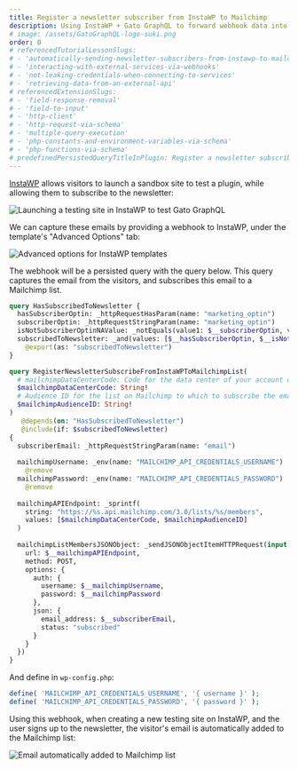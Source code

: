 ```yaml
---
title: Register a newsletter subscriber from InstaWP to Mailchimp
description: Using InstaWP + Gato GraphQL to forward webhook data into an API
# image: /assets/GatoGraphQL-logo-suki.png
order: 0
# referencedTutorialLessonSlugs:
# - 'automatically-sending-newsletter-subscribers-from-instawp-to-mailchimp'
# - 'interacting-with-external-services-via-webhooks'
# - 'not-leaking-credentials-when-connecting-to-services'
# - 'retrieving-data-from-an-external-api'
# referencedExtensionSlugs:
# - 'field-response-removal'
# - 'field-to-input'
# - 'http-client'
# - 'http-request-via-schema'
# - 'multiple-query-execution'
# - 'php-constants-and-environment-variables-via-schema'
# - 'php-functions-via-schema'
# predefinedPersistedQueryTitleInPlugin: Register a newsletter subscriber from InstaWP to Mailchimp
---
```


[InstaWP](https://instawp.com) allows visitors to launch a sandbox site to test a plugin, while allowing them to subscribe to the newsletter:

<div class="img-width-610" markdown=1>

![Launching a testing site in InstaWP to test Gato GraphQL](/images/instawp-test-drive-gatographql.png "Launching a testing site in InstaWP to test Gato GraphQL")

</div>

We can capture these emails by providing a webhook to InstaWP, under the template's "Advanced Options" tab:

<div class="img-width-1024" markdown=1>

![Advanced options for InstaWP templates](/images/instawp-template-advanced-options.png "Advanced options for InstaWP templates")

</div>

The webhook will be a persisted query with the query below. This query captures the email from the visitors, and subscribes this email to a Mailchimp list.

```graphql
query HasSubscribedToNewsletter {
  hasSubscriberOptin: _httpRequestHasParam(name: "marketing_optin")
  subscriberOptin: _httpRequestStringParam(name: "marketing_optin")
  isNotSubscriberOptinNAValue: _notEquals(value1: $__subscriberOptin, value2: "NA")
  subscribedToNewsletter: _and(values: [$__hasSubscriberOptin, $__isNotSubscriberOptinNAValue])
    @export(as: "subscribedToNewsletter")
}

query RegisterNewsletterSubscribeFromInstaWPToMailchimpList(
  # mailchimpDataCenterCode: Code for the data center of your account on Mailchimp (See: https://mailchimp.com/developer/marketing/docs/fundamentals/#api-structure)
  $mailchimpDataCenterCode: String!
  # Audience ID for the list on Mailchimp to which to subscribe the email
  $mailchimpAudienceID: String!
)
   @depends(on: "HasSubscribedToNewsletter")
   @include(if: $subscribedToNewsletter)
{
  subscriberEmail: _httpRequestStringParam(name: "email")
  
  mailchimpUsername: _env(name: "MAILCHIMP_API_CREDENTIALS_USERNAME")
    @remove
  mailchimpPassword: _env(name: "MAILCHIMP_API_CREDENTIALS_PASSWORD")
    @remove
  
  mailchimpAPIEndpoint: _sprintf(
    string: "https://%s.api.mailchimp.com/3.0/lists/%s/members",
    values: [$mailchimpDataCenterCode, $mailchimpAudienceID]
  )
  
  mailchimpListMembersJSONObject: _sendJSONObjectItemHTTPRequest(input: {
    url: $__mailchimpAPIEndpoint,
    method: POST,
    options: {
      auth: {
        username: $__mailchimpUsername,
        password: $__mailchimpPassword
      },
      json: {
        email_address: $__subscriberEmail,
        status: "subscribed"
      }
    }
  })
}
```

And define in `wp-config.php`:

```php
define( 'MAILCHIMP_API_CREDENTIALS_USERNAME', '{ username }' );
define( 'MAILCHIMP_API_CREDENTIALS_PASSWORD', '{ password }' );
```

Using this webhook, when creating a new testing site on InstaWP, and the user signs up to the newsletter, the visitor's email is automatically added to the Mailchimp list:

<div class="img-width-1024" markdown=1>

![Email automatically added to Mailchimp list](/images/instawp-mailchimp.png "Email automatically added to Mailchimp list")

</div>
